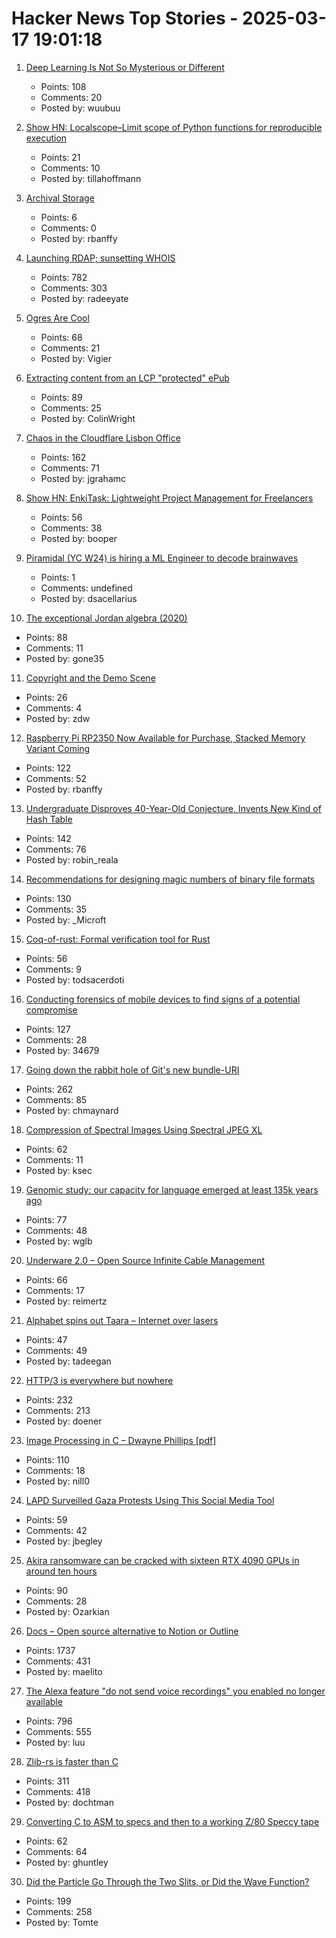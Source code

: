 # Hacker News Top Stories - 2025-03-17 19:01:18

1. [Deep Learning Is Not So Mysterious or Different](https://arxiv.org/abs/2503.02113)
   - Points: 108
   - Comments: 20
   - Posted by: wuubuu

2. [Show HN: Localscope–Limit scope of Python functions for reproducible execution](https://localscope.readthedocs.io/en/latest/)
   - Points: 21
   - Comments: 10
   - Posted by: tillahoffmann

3. [Archival Storage](https://blog.dshr.org/2025/03/archival-storage.html)
   - Points: 6
   - Comments: 0
   - Posted by: rbanffy

4. [Launching RDAP; sunsetting WHOIS](https://www.icann.org/en/announcements/details/icann-update-launching-rdap-sunsetting-whois-27-01-2025-en)
   - Points: 782
   - Comments: 303
   - Posted by: radeeyate

5. [Ogres Are Cool](https://www.lrb.co.uk/the-paper/v47/n05/colin-burrow/ogres-are-cool)
   - Points: 68
   - Comments: 21
   - Posted by: Vigier

6. [Extracting content from an LCP "protected" ePub](https://shkspr.mobi/blog/2025/03/towards-extracting-content-from-an-lcp-protected-epub/)
   - Points: 89
   - Comments: 25
   - Posted by: ColinWright

7. [Chaos in the Cloudflare Lisbon Office](https://blog.cloudflare.com/chaos-in-cloudflare-lisbon-office-securing-the-internet-with-wave-motion/)
   - Points: 162
   - Comments: 71
   - Posted by: jgrahamc

8. [Show HN: EnkiTask: Lightweight Project Management for Freelancers](https://enkitask.com/)
   - Points: 56
   - Comments: 38
   - Posted by: booper

9. [Piramidal (YC W24) is hiring a ML Engineer to decode brainwaves](https://www.ycombinator.com/companies/piramidal/jobs/neQ9JaN-research-engineer-foundational-ai)
   - Points: 1
   - Comments: undefined
   - Posted by: dsacellarius

10. [The exceptional Jordan algebra (2020)](https://cp4space.hatsya.com/2020/10/28/the-exceptional-jordan-algebra/)
   - Points: 88
   - Comments: 11
   - Posted by: gone35

11. [Copyright and the Demo Scene](https://www.datagubbe.se/scenecop/)
   - Points: 26
   - Comments: 4
   - Posted by: zdw

12. [Raspberry Pi RP2350 Now Available for Purchase, Stacked Memory Variant Coming](https://www.phoronix.com/news/Raspberry-Pi-RP2350-Buy)
   - Points: 122
   - Comments: 52
   - Posted by: rbanffy

13. [Undergraduate Disproves 40-Year-Old Conjecture, Invents New Kind of Hash Table](https://www.wired.com/story/undergraduate-upends-a-40-year-old-data-science-conjecture/)
   - Points: 142
   - Comments: 76
   - Posted by: robin_reala

14. [Recommendations for designing magic numbers of binary file formats](https://hackers.town/@zwol/114155595855705796)
   - Points: 130
   - Comments: 35
   - Posted by: _Microft

15. [Coq-of-rust: Formal verification tool for Rust](https://github.com/formal-land/coq-of-rust)
   - Points: 56
   - Comments: 9
   - Posted by: todsacerdoti

16. [Conducting forensics of mobile devices to find signs of a potential compromise](https://github.com/mvt-project/mvt)
   - Points: 127
   - Comments: 28
   - Posted by: 34679

17. [Going down the rabbit hole of Git's new bundle-URI](https://blog.gitbutler.com/going-down-the-rabbit-hole-of-gits-new-bundle-uri/)
   - Points: 262
   - Comments: 85
   - Posted by: chmaynard

18. [Compression of Spectral Images Using Spectral JPEG XL](https://jcgt.org/published/0014/01/04/)
   - Points: 62
   - Comments: 11
   - Posted by: ksec

19. [Genomic study: our capacity for language emerged at least 135k years ago](https://phys.org/news/2025-03-genomic-capacity-language-emerged-years.html)
   - Points: 77
   - Comments: 48
   - Posted by: wglb

20. [Underware 2.0 – Open Source Infinite Cable Management](https://makerworld.com/en/models/783010-underware-2-0-infinite-cable-management)
   - Points: 66
   - Comments: 17
   - Posted by: reimertz

21. [Alphabet spins out Taara – Internet over lasers](https://x.company/blog/posts/taara-graduation/)
   - Points: 47
   - Comments: 49
   - Posted by: tadeegan

22. [HTTP/3 is everywhere but nowhere](https://httptoolkit.com/blog/http3-quic-open-source-support-nowhere/)
   - Points: 232
   - Comments: 213
   - Posted by: doener

23. [Image Processing in C – Dwayne Phillips [pdf]](https://homepages.inf.ed.ac.uk/rbf/BOOKS/PHILLIPS/cips2ed.pdf)
   - Points: 110
   - Comments: 18
   - Posted by: nill0

24. [LAPD Surveilled Gaza Protests Using This Social Media Tool](https://theintercept.com/2025/03/17/lapd-surveillance-gaza-palestine-protests-dataminr/)
   - Points: 59
   - Comments: 42
   - Posted by: jbegley

25. [Akira ransomware can be cracked with sixteen RTX 4090 GPUs in around ten hours](https://www.tomshardware.com/tech-industry/cyber-security/akira-ransomware-cracked-with-rtx-4090-new-exploit-to-brute-force-encryption-attack)
   - Points: 90
   - Comments: 28
   - Posted by: Ozarkian

26. [Docs – Open source alternative to Notion or Outline](https://github.com/suitenumerique/docs)
   - Points: 1737
   - Comments: 431
   - Posted by: maelito

27. [The Alexa feature "do not send voice recordings" you enabled no longer available](https://discuss.systems/@dev/114161826926246661)
   - Points: 796
   - Comments: 555
   - Posted by: luu

28. [Zlib-rs is faster than C](https://trifectatech.org/blog/zlib-rs-is-faster-than-c/)
   - Points: 311
   - Comments: 418
   - Posted by: dochtman

29. [Converting C to ASM to specs and then to a working Z/80 Speccy tape](https://ghuntley.com/z80/)
   - Points: 62
   - Comments: 64
   - Posted by: ghuntley

30. [Did the Particle Go Through the Two Slits, or Did the Wave Function?](https://profmattstrassler.com/2025/03/13/did-the-particle-go-through-the-two-slits-or-did-the-wave-function/)
   - Points: 199
   - Comments: 258
   - Posted by: Tomte

